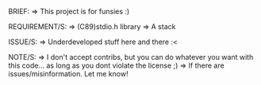 BRIEF:
=> This project is for funsies :)

REQUIREMENT/S:
=> (C89)stdio.h library
=> A stack

ISSUE/S:
=> Underdeveloped stuff here and there :<

NOTE/S:
=> I don't accept contribs, but you can do whatever
   you want with this code... as long as you dont
   violate the license ;)
=> If there are issues/misinformation. Let me know!

